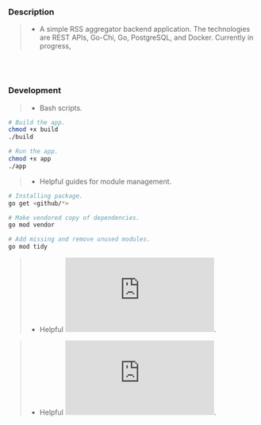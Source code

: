 ### Description
> - A simple RSS aggregator backend application. The technologies are
    REST APIs, Go-Chi, Go, PostgreSQL, and Docker. Currently in progress,

<br />
<br />



### Development
> - Bash scripts.
```bash
# Build the app.
chmod +x build
./build

# Run the app.
chmod +x app
./app
```

> - Helpful guides for module management.
```bash
# Installing package.
go get <github/*>

# Make vendored copy of dependencies.
go mod vendor

# Add missing and remove unused modules.
go mod tidy
```

> - Helpful ![docker information](https://github.com/kentlouisetonino/aggreflow/blob/develop/docs/docker.md).

> - Helpful ![postgres information](https://github.com/kentlouisetonino/aggreflow/blob/develop/docs/postgres.md).

